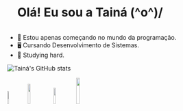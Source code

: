 <!-- TITLE -->
<div id="user-content-toc">
  <ul align="left">
    <summary><h1 style="display: inline-block">Olá! Eu sou a Tainá (^o^)/</h1></summary>
</div>

<!-- PRESENTATION -->
* 🚩 Estou apenas começando no mundo da programação.
* 🖥️ Cursando Desenvolvimento de Sistemas.
* 💪 Studying hard.

<!-- GITHUB STATS -->
![Tainá's GitHub stats](https://github-readme-stats.vercel.app/api?username=taina8&show_icons=true&theme=dracula)

<!-- LINKS -->
<div>
  <a href="mailto:tainaestefanim@gmail.com" target="_blank"><img width="8.8%" src="https://img.shields.io/badge/Gmail-D14836?style=for-the-badge&logo=gmail&logoColor=white" target="_blank"></a>
  <a href="www.linkedin.com/in/tainá-estefani-martins" target="_blank"><img width="11%" src="https://img.shields.io/badge/LinkedIn-0077B5?style=for-the-badge&logo=linkedin&logoColor=white" target="_blank"></a>
  <a href="https://github.com/taina8" target="_blank"><img width="9.9%" src="https://img.shields.io/badge/GitHub-100000?style=for-the-badge&logo=github&logoColor=white" target="_blank"></a>
  <a href="https://www.instagram.com/ta.i.n.a" target="_blank"><img width="12.5%" src="https://img.shields.io/badge/Instagram-E4405F?style=for-the-badge&logo=instagram&logoColor=white" target="_blank"></a>
</div>
